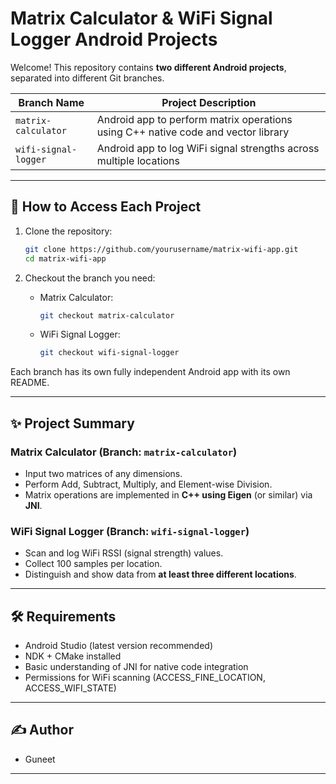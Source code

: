 # Matrix Calculator & WiFi Signal Logger Android Projects

Welcome! This repository contains **two different Android projects**, separated into different Git branches.

| Branch Name        | Project Description                                                               |
|--------------------|-----------------------------------------------------------------------------------|
| `matrix-calculator` | Android app to perform matrix operations using C++ native code and vector library |
| `wifi-signal-logger`| Android app to log WiFi signal strengths across multiple locations                |

---

## 📜 How to Access Each Project

1. Clone the repository:
   ```bash
   git clone https://github.com/yourusername/matrix-wifi-app.git
   cd matrix-wifi-app
   ```

2. Checkout the branch you need:

   - Matrix Calculator:
     ```bash
     git checkout matrix-calculator
     ```

   - WiFi Signal Logger:
     ```bash
     git checkout wifi-signal-logger
     ```

Each branch has its own fully independent Android app with its own README.

---

## ✨ Project Summary

### Matrix Calculator (Branch: `matrix-calculator`)
- Input two matrices of any dimensions.
- Perform Add, Subtract, Multiply, and Element-wise Division.
- Matrix operations are implemented in **C++ using Eigen** (or similar) via **JNI**.

### WiFi Signal Logger (Branch: `wifi-signal-logger`)
- Scan and log WiFi RSSI (signal strength) values.
- Collect 100 samples per location.
- Distinguish and show data from **at least three different locations**.

---

## 🛠 Requirements
- Android Studio (latest version recommended)
- NDK + CMake installed
- Basic understanding of JNI for native code integration
- Permissions for WiFi scanning (ACCESS_FINE_LOCATION, ACCESS_WIFI_STATE)

---

## ✍️ Author
- Guneet

---
